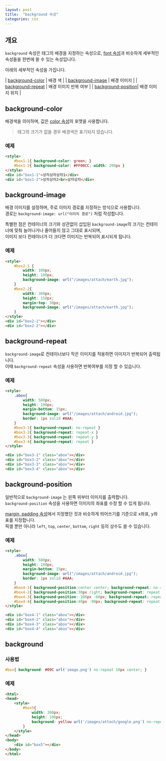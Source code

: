 ```yaml
---
layout: post
title:  "background 속성"
categories: css
---
```


## 개요
`background` 속성은 태그의 배경을 지정하는 속성으로, [font 속성](/css-course/font-속성)과 비슷하게 세부적인 속성들을 한번에 쓸 수 있는 속성입니다.

아래의 세부적인 속성을 가집니다.

| [background-color](#background-color)      | 배경 색            |
| [background-image](#background-image)      | 배경 이미지         |
| [background-repeat](#background-repeat)    | 배경 이미지 반복 여부 |
| [background-position](#background-position)| 배경 이미지 위치     |


## background-color
배경색을 의미하며, 값은 [color 속성](/css-course/color-속성)의 포맷을 사용합니다.
> 태그의 크기가 없을 경우 배경색은 표기되지 않습니다.

### 예제
```html
<style>
	#box1-1{ background-color: green; }
	#box1-2{ background-color: #FF00CC; width: 200px }
</style>
<div id="box1-1">상자상자상자1</div>
<div id="box1-2">상자상자2<br>상자상자</div>
```



## background-image
배경 이미지를 설정하며, 주로 이미지 경로를 지정하는 방식으로 사용합니다.  
경로는 `background-image: url("이미지 경로")` 처럼 작성합니다.

특별한 점은 컨테이너의 크기와 상관없이 삽입된 `background-image`의 크기는 컨테이너에 맞춰 늘어나거나 줄어들지 않고 그대로 표시되며,  
이미지 보다 컨테이너가 더 크다면 이미지는 반복되어 표시되게 됩니다.


### 예제
```html
<style>
	#box2-1 {
		width: 100px;
		height: 100px;
		background-image: url("/images/attach/earth.jpg");
	}
	#box2-2{
		width: 300px;
		height: 150px;
		margin-top: 30px;
		background-image: url("/images/attach/earth.jpg");
	}
</style>
<div id="box2-1"></div>
<div id="box2-2"></div>
```

## background-repeat
`background-image`로 컨테이너보다 작은 이미지를 적용하면 이미지가 반복되어 출력됩니다.  
이때 `background-repeat` 속성을 사용하면 반복여부를 지정 할 수 있습니다.

### 예제
```html
<style>
	.abox{
		width: 500px;
		height: 100px;
		margin-bottom: 15px;
		background-image: url("/images/attach/android.jpg");
		border: 1px solid #AAA;
	}
	#box3-1{ background-repeat: no-repeat }
	#box3-2{ background-repeat: repeat-x }
	#box3-3{ background-repeat: repeat-y }
	#box3-4{ background-repeat: repeat }
</style>

<div id="box3-1" class="abox"></div>
<div id="box3-2" class="abox"></div>
<div id="box3-3" class="abox"></div>
<div id="box3-4" class="abox"></div>
```


## background-position
일반적으로 `background-image` 는 왼쪽 위부터 이미지를 출력합니다.  
`background-position` 속성을 사용하면 이미지의 좌표를 수정 할 수 있게 됩니다.

[margin, padding 속성](/css-course/margin-padding-속성)에서 지정했던 것과 비슷하게 띄어쓰기를 기준으로 x좌표, y좌표를 지정합니다.  
픽셀 뿐만 아니라 `left`, `top`, `center`, `bottom`, `right` 등의 상수도 쓸 수 있습니다.

### 예제
```html
<style>
	.abox{
		width: 500px;
		height: 100px;
		margin-bottom: 15px;
		background-image: url("/images/attach/android.jpg");
		border: 1px solid #AAA;
	}
	#box4-1{ background-position:center center; background-repeat: no-repeat }
	#box4-2{ background-position:30px right; background-repeat: repeat }
	#box4-3{ background-position:-100px -60px; background-repeat: repeat-x }
	#box4-4{ background-position:40px -90px; background-repeat: repeat-y }
</style>

<div id="box4-1" class="abox"></div>
<div id="box4-2" class="abox"></div>
<div id="box4-3" class="abox"></div>
<div id="box4-4" class="abox"></div>
```




## background

### 사용법
```css
#box{ background: #09C url('image.png') no-repeat 10px center; }
```


### 예제
```html
<html>
<head>
	<style>
		#box5{
			width: 300px;
			height: 100px;
			background: yellow url('/images/attach/google.png') no-repeat center center;
		}
	</style>
</head>
<body>
	<div id="box5"></div>
</body>
</html>
```
